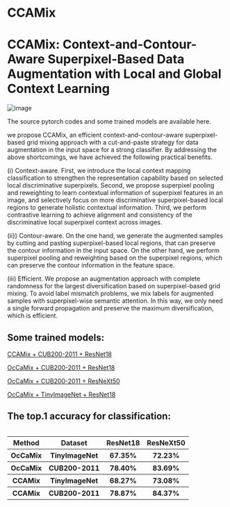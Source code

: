 # CCAMix

CCAMix: Context-and-Contour-Aware Superpixel-Based Data Augmentation with Local and Global Context Learning
==============================================================================================================

![image](https://github.com/DanielaPlusPlus/CCAMix/blob/main/Fig2b.png)

The source pytorch codes and some trained models are available here.

we propose CCAMix, an efficient context-and-contour-aware superpixel-based grid mixing approach with a cut-and-paste strategy for data augmentation in the input space for a strong classifier. By addressing the above shortcomings, we have achieved the following practical benefits.

(ⅰ) Context-aware. First, we introduce the local context mapping classification to strengthen the representation capability based on selected local discriminative superpixels. Second, we propose superpixel pooling and reweighting to learn contextual information of superpixel features in an image, and selectively focus on more discriminative superpixel-based local regions to generate holistic contextual information. Third, we perform contrastive learning to achieve alignment and consistency of the discriminative local superpixel context across images.

(ⅱ}) Contour-aware. On the one hand, we generate the augmented samples by cutting and pasting superpixel-based local regions, that can preserve the contour information in the input space. On the other hand, we perform superpixel pooling and reweighting based on the superpixel regions, which can preserve the contour information in the feature space.

(ⅲ) Efficient. We propose an augmentation approach with complete randomness for the largest diversification based on superpixel-based grid mixing. To avoid label mismatch problems, we mix labels for augmented samples with superpixel-wise semantic attention. In this way, we only need a single forward propagation and preserve the maximum diversification, which is efficient.

Some trained models:
-------------------
[CCAMix + CUB200-2011 + ResNet18](https://github.com/DanielaPlusPlus/CCAMix/blob/main/CUB_224_R18_CCAMix_best.pt)

[OcCaMix + CUB200-2011 + ResNet18](https://github.com/DanielaPlusPlus/OcCaMix/blob/main/CUB_R18_OcCaMix.pt)

[OcCaMix + CUB200-2011 + ResNeXt50](https://github.com/DanielaPlusPlus/OcCaMix/blob/main/CUB_RX50_OcCaMix.pt)

[OcCaMix + TinyImageNet + ResNet18](https://github.com/DanielaPlusPlus/CCAMix/blob/main/TinyImageNet_R18_OcCaMix_best%20.pt)


The top.1 accuracy for classification:
--------------------------------------------------
<table align="left">
  <tr><th align="center">Method</th><th align="center">Dataset</th><th align="center">ResNet18</th><th align="center">ResNeXt50</th></tr>
  <tr><th align="center">OcCaMix</th><th align="center">TinyImageNet</th><th align="center">67.35%</th><th align="center">72.23%</th></tr>
  <tr><th align="center">OcCaMix</th><th align="center">CUB200-2011</th><th align="center">78.40%</th><th align="center">83.69%</th></tr>
  <tr><th align="center">CCAMix</th><th align="center">TinyImageNet</th><th align="center">68.27%</th><th align="center">73.08%</th></tr>
  <tr><th align="center">CCAMix</th><th align="center">CUB200-2011</th><th align="center">78.87%</th><th align="center">84.37%</th></tr>
</table>
